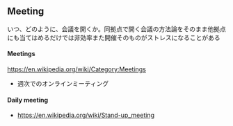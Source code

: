 ## Meeting

いつ、どのように、会議を開くか。同拠点で開く会議の方法論をそのまま他拠点にも当てはめるだけでは非効率また開催そのものがストレスになることがある

#### Meetings

https://en.wikipedia.org/wiki/Category:Meetings

- 週次でのオンラインミーティング


#### Daily meeting

- https://en.wikipedia.org/wiki/Stand-up_meeting
